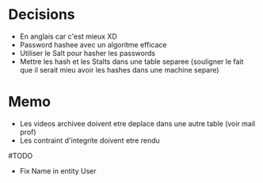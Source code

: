 
# Decisions
- En anglais car c'est mieux XD
- Password hashee avec un algoritme efficace 
- Utiliser le Salt pour hasher les passwords
- Mettre les hash et les Stalts dans une table separee 
(souligner le fait que il serait mieu avoir les hashes dans une
machine separe)


# Memo
- Les videos archivee doivent etre deplace dans une autre table (voir mail prof)
- Les contraint d'integrite doivent etre rendu


#TODO

- Fix Name in entity User

